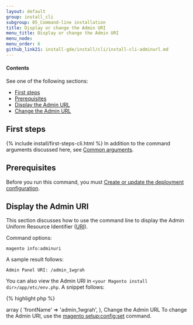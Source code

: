 ```yaml
---
layout: default
group: install_cli
subgroup: 05_Command-line installation
title: Display or change the Admin URI
menu_title: Display or change the Admin URI
menu_node: 
menu_order: 6
github_link21: install-gde/install/cli/install-cli-adminurl.md
---
```


  
<h4>Contents</h4>

See one of the following sections:

*	<a href="#instgde-install-cli-first">First steps</a>
*	<a href="#instgde-cli-subcommands-store-prereq">Prerequisites</a>
*	<a href="#instgde-cli-displayurl">Display the Admin URL</a>
*	<a href="#instgde-cli-changeurl">Change the Admin URL</a>

<h2 id="instgde-cli-before">First steps</h2>
{% include install/first-steps-cli.html %}
In addition to the command arguments discussed here, see <a href="{{ site.gdeurl21 }}install-gde/install/install-cli-subcommands.html#instgde-cli-subcommands-common">Common arguments</a>.

<h2 id="instgde-cli-subcommands-db-prereq">Prerequisites</h2>
Before you run this command, you must <a href="{{ site.gdeurl21 }}install-gde/install/install-cli-subcommands-deployment.html">Create or update the deployment configuration</a>.

<h2 id="instgde-cli-displayurl">Display the Admin URI</h2>
This section discusses how to use the command line to display the Admin Uniform Resource Identifier (<a href="http://www.w3.org/Protocols/rfc2616/rfc2616-sec3.html#sec3.2" target="_blank">URI</a>).

Command options:

	magento info:adminuri

A sample result follows:

	Admin Panel URI: /admin_1wgrah

You can also view the Admin URI in `<your Magento install dir>/app/etc/env.php`. A snippet follows:

{% highlight php %}
<? php
  'backend' =>
  array (
    'frontName' => 'admin_1wgrah',
  ),
  <?
{% endhighlight %}

<h2 id="instgde-cli-changeurl">Change the Admin URL</h2>
To change the Admin URI, use the <a href="{{ site.gdeurl21 }}/install-gde/install/install-cli-subcommands-deployment.html">magento setup:config:set</a> command.